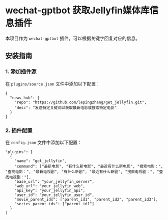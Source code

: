 # wechat-gptbot 获取Jellyfin媒体库信息插件

本项目作为 `wechat-gptbot` 插件，可以根据关键字回复对应的信息。

## 安装指南

### 1. 添加插件源
在 `plugins/source.json` 文件中添加以下配置：
```
{
  "news_hub": {
    "repo": "https://github.com/lepingzhang/get_jellyfin.git",
    "desc": "发送特定关键词以获取最新电影或搜索特定电影"
  }
}
```

### 2. 插件配置
在 `config.json` 文件中添加以下配置：
```
"plugins": [
  {
    "name": "get_jellyfin",
    "command": ["最新电影", "有什么新电影", "最近有什么新电影", "搜索电影：", "查找电影：", "最新电视剧", "有什么新剧", "最近有什么新剧", "搜索电视剧：", "查找电视剧："],
    "base_url": "your_jellyfin_server",
    "web_url": "your_jellyfin_web",
    "api_key": "your_jellyfin_api",
    "user_id": "your_jellyfin_user_id",
    "movie_parent_ids": ["parent_id1", "parent_id2", "parent_id3"],
    "series_parent_ids": ["parent_id1"]
  }
]
```

